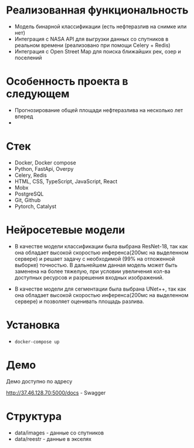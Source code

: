 # Реализованная функциональность

- Модель бинарной классификации (есть нефтеразлив на снимке или нет)
- Интеграция с NASA API для выгрузки данных со спутников в реальном времени (реализовано при помощи Celery + Redis)
- Интеграция с Open Street Map для поиска ближайших рек, озер и поселений

# Особенность проекта в следующем

- Прогнозирование общей площади нефтеразлива на несколько лет вперед
- 

# Стек

- Docker, Docker compose
- Python, FastApi, Overpy
- Celery, Redis
- HTML, CSS, TypeScript, JavaScript, React
- Mobx
- PostgreSQL
- Git, Github
- Pytorch, Catalyst

# Нейросетевые модели

- В качестве модели классификации была выбрана ResNet-18, так как она обладает высокой скоростью инференса(200мс на выделенном сервере) и решает задачу с необходимой (99% на отложенной выборке) точностью. В дальнейшем данная модель может быть заменена на более тяжелую, при условии увеличения кол-ва доступных ресурсов и разрешения входных изображений.

- В качестве модели для сегментации была выбрана UNet++, так как она обладает высокой скоростью инференса(200мс на выделенном сервере) и позволяет оценивать площадь разлива.

# Установка 
- `docker-compose up`

# Демо

Демо доступно по адресу

http://37.46.128.70:5000/docs - Swagger


# Структура

- data/images - данные со спутников
- data/reestr - данные в экселях
